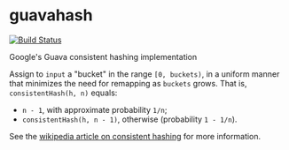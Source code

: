 # guavahash
[![Build Status](https://travis-ci.org/igorcoding/guavahash.svg?branch=master)](https://travis-ci.org/igorcoding/guavahash)

Google's Guava consistent hashing implementation


Assign to `input` a "bucket" in the range `[0, buckets)`, in a uniform manner
that minimizes the need for remapping as `buckets` grows.
That is, `consistentHash(h, n)` equals:

* `n - 1`, with approximate probability `1/n`;
* `consistentHash(h, n - 1)`, otherwise (probability `1 - 1/n`).

See the [wikipedia article on consistent hashing](http://en.wikipedia.org/wiki/Consistent_hashing)
for more information.
